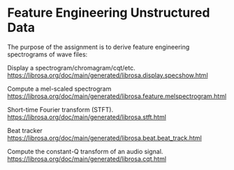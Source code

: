# Feature Engineering Unstructured Data 


The purpose of the assignment is to derive feature engineering spectrograms of wave files:

Display a spectrogram/chromagram/cqt/etc.
https://librosa.org/doc/main/generated/librosa.display.specshow.html

Compute a mel-scaled spectrogram
https://librosa.org/doc/main/generated/librosa.feature.melspectrogram.html

Short-time Fourier transform (STFT).
https://librosa.org/doc/main/generated/librosa.stft.html

Beat tracker
https://librosa.org/doc/main/generated/librosa.beat.beat_track.html

Compute the constant-Q transform of an audio signal.
https://librosa.org/doc/main/generated/librosa.cqt.html
